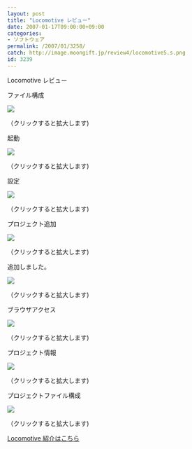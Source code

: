 ```yaml
---
layout: post
title: "Locomotive レビュー"
date: 2007-01-17T09:00:00+09:00
categories:
- ソフトウェア
permalink: /2007/01/3258/
catch: http://image.moongift.jp/review4/locomotive5.s.png
id: 3239
---
```

Locomotive レビュー  
<!--more-->

ファイル構成

  

[![](http://image.moongift.jp/review4/locomotive1.s.png)](http://image.moongift.jp/review4/locomotive1.png)  
  
（クリックすると拡大します)

  

起動

  

[![](http://image.moongift.jp/review4/locomotive2.s.png)](http://image.moongift.jp/review4/locomotive2.png)  
  
（クリックすると拡大します)

  

設定

  

[![](http://image.moongift.jp/review4/locomotive3.s.png)](http://image.moongift.jp/review4/locomotive3.png)  
  
（クリックすると拡大します)

  

プロジェクト追加

  

[![](http://image.moongift.jp/review4/locomotive4.s.png)](http://image.moongift.jp/review4/locomotive4.png)  
  
（クリックすると拡大します)

  

追加しました。

  

[![](http://image.moongift.jp/review4/locomotive5.s.png)](http://image.moongift.jp/review4/locomotive5.png)  
  
（クリックすると拡大します)

  

ブラウザアクセス

  

[![](http://image.moongift.jp/review4/locomotive6.s.png)](http://image.moongift.jp/review4/locomotive6.png)  
  
（クリックすると拡大します)

  

プロジェクト情報

  

[![](http://image.moongift.jp/review4/locomotive7.s.png)](http://image.moongift.jp/review4/locomotive7.png)  
  
（クリックすると拡大します)

  

プロジェクトファイル構成

  

[![](http://image.moongift.jp/review4/locomotive8.s.png)](http://image.moongift.jp/review4/locomotive8.png)  
  
（クリックすると拡大します)

  

[Locomotive 紹介はこちら](http://oss.moongift.jp/intro/i-3245.html)

